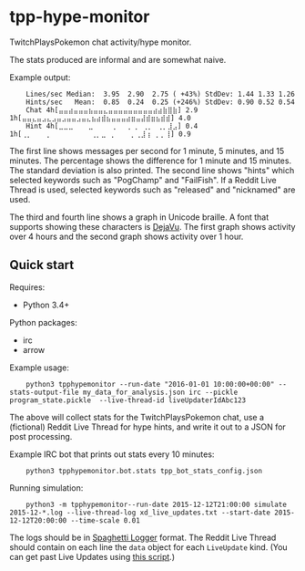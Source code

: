tpp-hype-monitor
================

TwitchPlaysPokemon chat activity/hype monitor.

The stats produced are informal and are somewhat naive.

Example output:

        Lines/sec Median:  3.95  2.90  2.75 ( +43%) StdDev: 1.44 1.33 1.26 
        Hints/sec   Mean:  0.85  0.24  0.25 (+246%) StdDev: 0.90 0.52 0.54 
        Chat 4h[⣤⣤⣴⣤⣤⣤⣦⣤⣤⣄⣤⣤⣤⣤⣤⣤⣤⣤⣤⣴⣴⣷⣿⣷] 2.9 1h[⣤⣤⣄⣤⣠⣄⣠⣤⣠⣤⣤⣠⣤⣄⣦⣴⣾⣦⣤⣤⣤⣴⣶⣤⣼⣾⣶⣦⣾⣾] 4.0
        Hint 4h[⣀⣀⣀⠀⠀⠀⣀⠀⠀⠀⠀⡀⠀⠀⡀⢀⠀⢀⡀⠀⢀⡀⣸⣠] 0.4 1h[⢀⡀⠀⠀⠀⡀⠀⠀⠀⠀⠀⠀⠀⠀⢀⡀⣀⠀⡀⠀⠀⠀⡀⢀⣸⢰⠀⡀⡀⢸] 0.9

The first line shows messages per second for 1 minute, 5 minutes, and 15 minutes. The percentage shows the difference for 1 minute and 15 minutes. The standard deviation is also printed. The second line shows "hints" which selected keywords such as "PogChamp" and "FailFish". If a Reddit Live Thread is used, selected keywords such as "released" and "nicknamed" are used.

The third and fourth line shows a graph in Unicode braille. A font that supports showing these characters is [DejaVu](http://dejavu-fonts.org/). The first graph shows activity over 4 hours and the second graph shows activity over 1 hour.


Quick start
-----------

Requires:

* Python 3.4+

Python packages:

* irc
* arrow

Example usage:

        python3 tpphypemonitor --run-date "2016-01-01 10:00:00+00:00" --stats-output-file my_data_for_analysis.json irc --pickle program_state.pickle  --live-thread-id liveUpdaterIdAbc123

The above will collect stats for the TwitchPlaysPokemon chat, use a (fictional) Reddit Live Thread for hype hints, and write it out to a JSON for post processing.

Example IRC bot that prints out stats every 10 minutes:

        python3 tpphypemonitor.bot.stats tpp_bot_stats_config.json

Running simulation:

        python3 -m tpphypemonitor--run-date 2015-12-12T21:00:00 simulate 2015-12-*.log --live-thread-log xd_live_updates.txt --start-date 2015-12-12T20:00:00 --time-scale 0.01

The logs should be in [Spaghetti Logger](https://github.com/chfoo/spaghetti-logger) format. The Reddit Live Thread should contain on each line the `data` object for each `LiveUpdate` kind. (You can get past Live Updates using [this script](https://gist.github.com/chfoo/3806f2aef3a8b9dc0657).)


